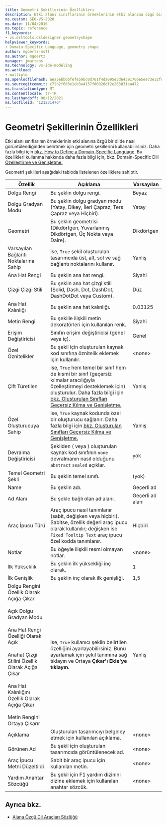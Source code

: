 ```yaml
---
title: Geometri Şekillerinin Özellikleri
description: Etki alanı sınıflarının örneklerinin etki alanına özgü bir dilde nasıl görüntülendiğinden belirtmek için geometri şekillerini nasıl kullanabileceğiniz hakkında bilgi edinebilirsiniz.
ms.custom: SEO-VS-2020
ms.date: 11/04/2016
ms.topic: reference
f1_keywords:
- vs.dsltools.dsldesigner.geometryshape
helpviewer_keywords:
- Domain-Specific Language, geometry shape
author: mgoertz-msft
ms.author: mgoertz
manager: jmartens
ms.technology: vs-ide-modeling
ms.workload:
- multiple
ms.openlocfilehash: aea5ebb6bfefe59bc0d761f4da095e3d64391706e5ee73e32fd3e8871216ad61
ms.sourcegitcommit: c72b2f603e1eb3a4157f00926df2e263831ea472
ms.translationtype: MT
ms.contentlocale: tr-TR
ms.lasthandoff: 08/12/2021
ms.locfileid: "121231476"
---
```

# <a name="properties-of-geometry-shapes"></a>Geometri Şekillerinin Özellikleri
Etki alanı sınıflarının örneklerinin etki alanına özgü bir dilde nasıl görüntülendiğinden belirtmek için geometri şekillerini kullanabilirsiniz. Daha fazla bilgi için [bkz. How to Define a Domain-Specific Language](../modeling/how-to-define-a-domain-specific-language.md). Bu özellikleri kullanma hakkında daha fazla bilgi için, bkz. Domain-Specific Dili [Özelleştirme ve Genişletme.](../modeling/customizing-and-extending-a-domain-specific-language.md)

 Geometri şekilleri aşağıdaki tabloda listelenen özelliklere sahiptir.

|Özellik|Açıklama|Varsayılan|
|-|-|-|
|Dolgu Rengi|Bu şeklin dolgu rengi.|Beyaz|
|Dolgu Gradyan Modu|Bu şeklin dolgu gradyan modu (Yatay, Dikey, İleri Çapraz, Ters Çapraz veya Hiçbiri).|Yatay|
|Geometri|Bu şeklin geometrisi (Dikdörtgen, Yuvarlanmış Dikdörtgen, Üç Nokta veya Daire).|Dikdörtgen|
|Varsayılan Bağlantı Noktalarına Sahip|ise, `True` şekil oluşturulan tasarımcıda üst, alt, sol ve sağ bağlantı noktalarını kullanır.|Yanlış|
|Ana Hat Rengi|Bu şeklin ana hat rengi.|Siyahi|
|Çizgi Çizgi Stili|Bu şeklin ana hat çizgi stili (Solid, Dash, Dot, DashDot, DashDotDot veya Custom).|Düz|
|Ana Hat Kalınlığı|Bu şeklin ana hat kalınlığı.|0.03125|
|Metin Rengi|Bu şekille ilişkili metin dekoratörleri için kullanılan renk.|Siyahi|
|Erişim Değiştiricisi|Sınıfın erişim değiştiricisi (genel veya iç).|Genel|
|Özel Öznitelikler|Bu şekil için oluşturulan kaynak kod sınıfına öznitelik eklemek için kullanılır.|\<none>|
|Çift Türetilen|ise, `True` hem temel bir sınıf hem de kısmi bir sınıf (geçersiz kılmalar aracılığıyla özelleştirmeyi desteklemek için) oluşturulur. Daha fazla bilgi için [bkz. Oluşturulan Sınıfları Geçersiz Kılma ve Genişletme.](../modeling/overriding-and-extending-the-generated-classes.md)|Yanlış|
|Özel Oluşturucuya Sahip|ise, `True` kaynak kodunda özel bir oluşturucu sağlanır. Daha fazla bilgi için [bkz. Oluşturulan Sınıfları Geçersiz Kılma ve Genişletme.](../modeling/overriding-and-extending-the-generated-classes.md)|Yanlış|
|Devralma Değiştiricisi|Şekilden ( veya ) oluşturulan kaynak kod sınıfının `none` devralmanın nasıl olduğunu `abstract` `sealed` açıklar.|yok|
|Temel Geometri Şekli|Bu şeklin temel sınıfı.|(yok)|
|Name|Bu şeklin adı.|Geçerli ad|
|Ad Alanı|Bu şekle bağlı olan ad alanı.|Geçerli ad alanı|
|Araç İpucu Türü|Araç ipucu nasıl tanımlanır (sabit, değişken veya hiçbiri). Sabitse, özellik değeri araç ipucu olarak kullanılır; değişken ise `Fixed Tooltip Text` araç ipucu özel kodda tanımlanır.|Hiçbiri|
|Notlar|Bu öğeyle ilişkili resmi olmayan notlar.|\<none>|
|İlk Yükseklik|Bu şeklin ilk yüksekliği inç olarak.|1|
|İlk Genişlik|Bu şeklin inç olarak ilk genişliği.|1,5|
|Dolgu Rengini Özellik Olarak Açığa Çıkar<br /><br /> Açık Dolgu Gradyan Modu<br /><br /> Ana Hat Rengi Özelliği Olarak Açık<br /><br /> Anahat Çizgi Stilini Özellik Olarak Açığa Çıkar<br /><br /> Ana Hat Kalınlığını Özellik Olarak Açığa Çıkar<br /><br /> Metin Rengini Ortaya Çıkarır|ise, `True` kullanıcı şeklin belirtilen özelliğini ayarlayabilirsiniz. Bunu ayarlamak için şekil tanımına sağ tıklayın ve Ortaya **Çıkar'ı Ekle'ye tıklayın.**|Yanlış|
|Açıklama|Oluşturulan tasarımcıyı belgeley etmek için kullanılan açıklama.|\<none>|
|Görünen Ad|Bu şekil için oluşturulan tasarımcıda görüntülenecek ad.|\<none>|
|Araç İpucu Metni Düzeltildi|Sabit bir araç ipucu için kullanılan metin.|\<none>|
|Yardım Anahtar Sözcüğü|Bu şekil için F1 yardım dizinini dizine eklemek için kullanılan anahtar sözcük.|\<none>|

## <a name="see-also"></a>Ayrıca bkz.

- [Alana Özgü Dil Araçları Sözlüğü](/previous-versions/bb126564(v=vs.100))